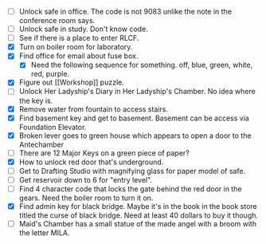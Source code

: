 - [ ] Unlock safe in office. The code is not 9083 unlike the note in the conference room says.
- [ ] Unlock safe in study. Don't know code.
- [ ] See if there is a place to enter RLCF.
- [x] Turn on boiler room for laboratory.
- [x] Find office for email about fuse box.
	- [x] Need the following sequence for something. off, blue, green, white, red, purple.
- [x] Figure out [[Workshop]] puzzle.
- [ ] Unlock Her Ladyship's Diary in Her Ladyship's Chamber. No idea where the key is.
- [x] Remove water from fountain to access stairs.
- [x] Find basement key and get to basement. Basement can be access via Foundation Elevator.
- [x] Broken lever goes to green house which appears to open a door to the Antechamber
- [ ] There are 12 Major Keys on a green piece of paper?
- [x] How to unlock red door that's underground.
- [ ] Get to Drafting Studio with magnifying glass for paper model of safe.
- [ ] Get reservoir down to 6 for "entry level". 
- [ ] Find 4 character code that locks the gate behind the red door in the gears. Need the boiler room to turn it on.
- [x] Find admin key for black bridge. Maybe it's in the book in the book store titled the curse of black bridge. Need at least 40 dollars to buy it though.
- [ ] Maid's Chamber has a small statue of the made angel with a broom with the letter MILA.